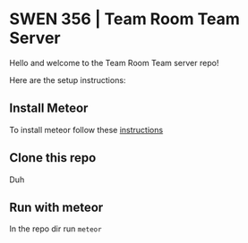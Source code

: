 # SWEN 356 | Team Room Team Server

Hello and welcome to the Team Room Team server repo!

Here are the setup instructions:

## Install Meteor
To install meteor follow these [instructions](https://www.meteor.com/install)

## Clone this repo
Duh

## Run with meteor
In the repo dir run ``meteor``
